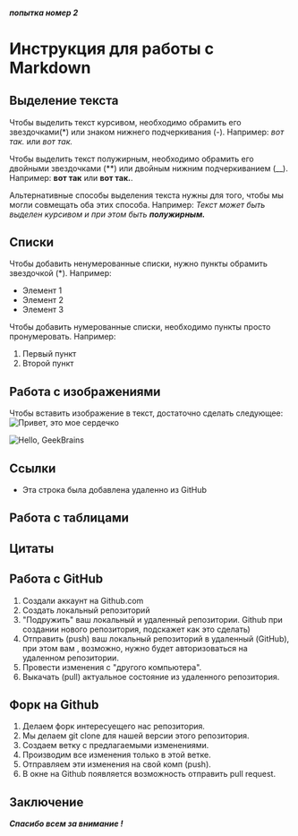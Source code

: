 ##### попытка номер 2

# Инструкция для работы с Markdown

## Выделение текста

Чтобы выделить текст курсивом, необходимо обрамить его звездочками(*) или знаком нижнего подчеркивания (-). Например: *вот так.* или _вот так._

Чтобы выделить текст полужирным, необходимо обрамить его двойными звездочками (**) или двойным нижним подчеркиванием (__). Например: **вот так** или __вот так.__.

Альтернативные способы выделения текста  нужны для того, чтобы мы могли совмещать оба этих способа.  Например:
_Текст может быть выделен курсивом и при этом быть **полужирным.**_

## Списки
Чтобы добавить ненумерованные списки, нужно пункты обрамить звездочкой (*). Например:

* Элемент 1
* Элемент 2
* Элемент 3


Чтобы добавить нумерованные списки, необходимо пункты просто пронумеровать. Например:

1. Первый пункт
2. Второй пункт

## Работа с изображениями

Чтобы вставить изображение в текст, достаточно сделать следующее:
![Привет, это мое сердечко](geekbrains.png)

![Hello, GeekBrains](gb.webp)

## Ссылки

* Эта строка была добавлена удаленно из GitHub

## Работа с таблицами

## Цитаты


## Работа с GitHub

1. Создали аккаунт на Github.com
2. Создать локальный репозиторий
3. "Подружить" ваш локальный и удаленный репозитории. Github при создании нового репозитория, подскажет как это сделать)
4. Отправить (push) ваш локальный репозиторий в удаленный (GitHub), при этом вам , возможно, нужно будет авторизоваться на удаленном репозитории. 
5. Провести изменения с "другого компьютера".
6. Выкачать (pull) актуальное состояние из удаленного репозитория.
 

 ## Форк на Github

 1. Делаем форк интересуещего нас репозитория.
 2. Мы делаем git clone для нашей версии этого репозитория.
 3. Создаем ветку с предлагаемыми изменениями.
 4. Производим все изменения только в этой ветке.
 5. Отправляем эти изменения на свой комп (push).
 6. В окне на Github появляется возможность отправить pull request. 

## Заключение

***Спасибо всем за внимание !***